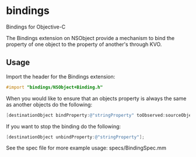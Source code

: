 bindings
========

Bindings for Objective-C

The Bindings extension on NSObject provide a mechanism to bind the
property of one object to the property of another's through KVO.

Usage
--------

Import the header for the Bindings extension:
```objective-c
#import "bindings/NSObject+Binding.h"
```

When you would like to ensure that an objects property is always the same as another objects do the following:
```objective-c
[destinationObject bindProperty:@"stringProperty" toObserved:sourceObject withKeyPath:@"stringProperty"];
```

If you want to stop the binding do the following:
```objective-c
[destinationObject unbindProperty:@"stringProperty"];
```

See the spec file for more example usage: specs/BindingSpec.mm
